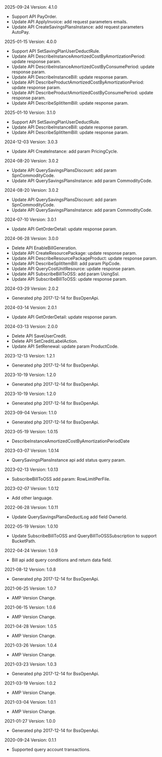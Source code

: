 2025-09-24 Version: 4.1.0
- Support API PayOrder.
- Update API ApplyInvoice: add request parameters emails.
- Update API CreateSavingsPlansInstance: add request parameters AutoPay.


2025-01-15 Version: 4.0.0
- Support API SetSavingPlanUserDeductRule.
- Update API DescribeInstanceAmortizedCostByAmortizationPeriod: update response param.
- Update API DescribeInstanceAmortizedCostByConsumePeriod: update response param.
- Update API DescribeInstanceBill: update response param.
- Update API DescribeProductAmortizedCostByAmortizationPeriod: update response param.
- Update API DescribeProductAmortizedCostByConsumePeriod: update response param.
- Update API DescribeSplitItemBill: update response param.


2025-01-10 Version: 3.1.0
- Support API SetSavingPlanUserDeductRule.
- Update API DescribeInstanceBill: update response param.
- Update API DescribeSplitItemBill: update response param.


2024-12-03 Version: 3.0.3
- Update API CreateInstance: add param PricingCycle.


2024-08-20 Version: 3.0.2
- Update API QuerySavingsPlansDiscount: add param SpnCommodityCode.
- Update API QuerySavingsPlansInstance: add param CommodityCode.


2024-08-20 Version: 3.0.2
- Update API QuerySavingsPlansDiscount: add param SpnCommodityCode.
- Update API QuerySavingsPlansInstance: add param CommodityCode.


2024-07-10 Version: 3.0.1
- Update API GetOrderDetail: update response param.


2024-06-28 Version: 3.0.0
- Delete API EnableBillGeneration.
- Update API CreateResourcePackage: update response param.
- Update API DescribeResourcePackageProduct: update response param.
- Update API DescribeSplitItemBill: add param PipCode.
- Update API QueryCostUnitResource: update response param.
- Update API SubscribeBillToOSS: add param UsingSsl.
- Update API SubscribeBillToOSS: update response param.


2024-03-29 Version: 2.0.2
- Generated php 2017-12-14 for BssOpenApi.

2024-03-14 Version: 2.0.1
- Update API GetOrderDetail: update response param.


2024-03-13 Version: 2.0.0
- Delete API SaveUserCredit.
- Delete API SetCreditLabelAction.
- Update API SetRenewal: update param ProductCode.


2023-12-13 Version: 1.2.1
- Generated php 2017-12-14 for BssOpenApi.

2023-10-19 Version: 1.2.0
- Generated php 2017-12-14 for BssOpenApi.

2023-10-19 Version: 1.2.0
- Generated php 2017-12-14 for BssOpenApi.

2023-09-04 Version: 1.1.0
- Generated php 2017-12-14 for BssOpenApi.

2023-05-19 Version: 1.0.15
- DescribeInstanceAmortizedCostByAmortizationPeriodDate

2023-03-07 Version: 1.0.14
- QuerySavingsPlansInstance api add status query param. 


2023-02-13 Version: 1.0.13
- SubscribeBillToOSS add param: RowLimitPerFile. 

2023-02-07 Version: 1.0.12
- Add other language.

2022-06-28 Version: 1.0.11
- Update QuerySavingsPlansDeductLog add field OwnerId.

2022-05-19 Version: 1.0.10
- Update SubscribeBillToOSS and QueryBillToOSSSubscription to support BucketPath.

2022-04-24 Version: 1.0.9
- Bill api add query conditions and return data field.

2021-08-12 Version: 1.0.8
- Generated php 2017-12-14 for BssOpenApi.

2021-06-25 Version: 1.0.7
- AMP Version Change.

2021-06-15 Version: 1.0.6
- AMP Version Change.

2021-04-28 Version: 1.0.5
- AMP Version Change.

2021-03-26 Version: 1.0.4
- AMP Version Change.

2021-03-23 Version: 1.0.3
- Generated php 2017-12-14 for BssOpenApi.

2021-03-19 Version: 1.0.2
- AMP Version Change.

2021-03-04 Version: 1.0.1
- AMP Version Change.

2021-01-27 Version: 1.0.0
- Generated php 2017-12-14 for BssOpenApi.

2020-09-24 Version: 0.1.1
- Supported query account transactions.

